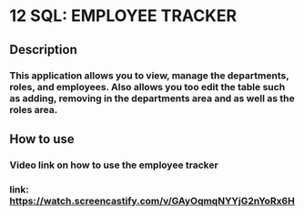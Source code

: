 # 12 SQL: EMPLOYEE TRACKER

## Description
### This application allows you to view, manage the departments, roles, and employees. Also allows you too edit the table such as adding, removing in the departments area and as well as the roles area.

## How to use
### Video link on how to use the employee tracker
### link: https://watch.screencastify.com/v/GAyOqmqNYYjG2nYoRx6H